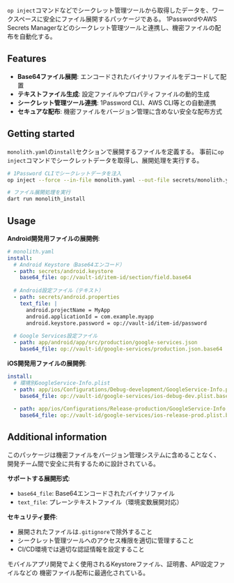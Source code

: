 `op inject`コマンドなどでシークレット管理ツールから取得したデータを、ワークスペースに安全にファイル展開するパッケージである。
1PasswordやAWS Secrets Managerなどのシークレット管理ツールと連携し、機密ファイルの配布を自動化する。

## Features

* **Base64ファイル展開**: エンコードされたバイナリファイルをデコードして配置
* **テキストファイル生成**: 設定ファイルやプロパティファイルの動的生成
* **シークレット管理ツール連携**: 1Password CLI、AWS CLI等との自動連携
* **セキュアな配布**: 機密ファイルをバージョン管理に含めない安全な配布方式

## Getting started

`monolith.yaml`の`install`セクションで展開するファイルを定義する。
事前に`op inject`コマンドでシークレットデータを取得し、展開処理を実行する。

```bash
# 1Password CLIでシークレットデータを注入
op inject --force --in-file monolith.yaml --out-file secrets/monolith.yaml

# ファイル展開処理を実行
dart run monolith_install
```

## Usage

**Android開発用ファイルの展開例**:
```yaml
# monolith.yaml
install:
  # Android Keystore（Base64エンコード）
  - path: secrets/android.keystore
    base64_file: op://vault-id/item-id/section/field.base64
  
  # Android設定ファイル（テキスト）
  - path: secrets/android.properties
    text_file: |
      android.projectName = MyApp
      android.applicationId = com.example.myapp
      android.keystore.password = op://vault-id/item-id/password
  
  # Google Services設定ファイル
  - path: app/android/app/src/production/google-services.json
    base64_file: op://vault-id/google-services/production.json.base64
```

**iOS開発用ファイルの展開例**:
```yaml
install:
  # 環境別GoogleService-Info.plist
  - path: app/ios/Configurations/Debug-development/GoogleService-Info.plist
    base64_file: op://vault-id/google-services/ios-debug-dev.plist.base64
  
  - path: app/ios/Configurations/Release-production/GoogleService-Info.plist
    base64_file: op://vault-id/google-services/ios-release-prod.plist.base64
```

## Additional information

このパッケージは機密ファイルをバージョン管理システムに含めることなく、
開発チーム間で安全に共有するために設計されている。

**サポートする展開形式**:
- `base64_file`: Base64エンコードされたバイナリファイル
- `text_file`: プレーンテキストファイル（環境変数展開対応）

**セキュリティ要件**:
- 展開されたファイルは`.gitignore`で除外すること
- シークレット管理ツールへのアクセス権限を適切に管理すること
- CI/CD環境では適切な認証情報を設定すること

モバイルアプリ開発でよく使用されるKeystoreファイル、証明書、API設定ファイルなどの
機密ファイル配布に最適化されている。
